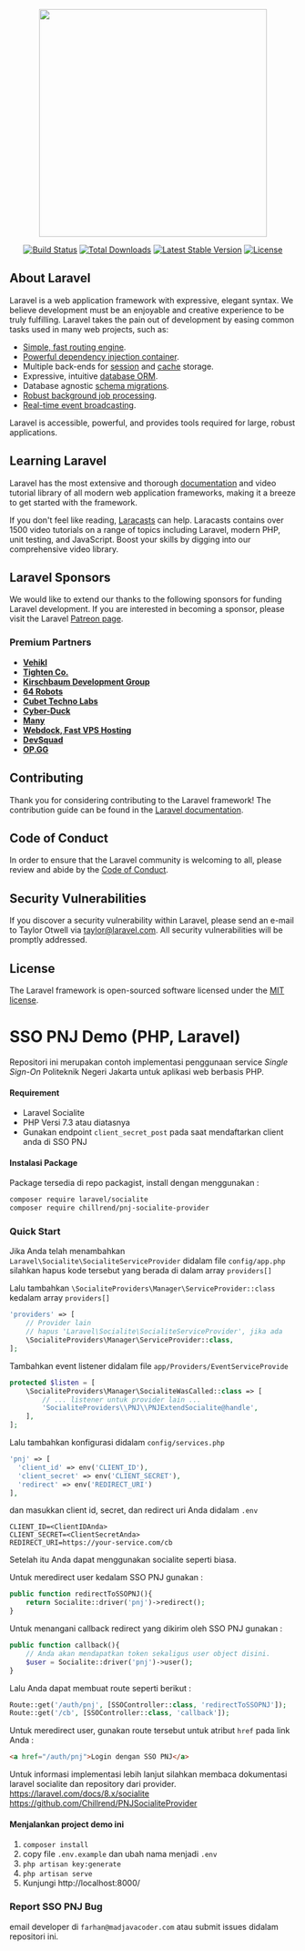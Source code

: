 <p align="center"><a href="https://laravel.com" target="_blank"><img src="https://raw.githubusercontent.com/laravel/art/master/logo-lockup/5%20SVG/2%20CMYK/1%20Full%20Color/laravel-logolockup-cmyk-red.svg" width="400"></a></p>

<p align="center">
<a href="https://travis-ci.org/laravel/framework"><img src="https://travis-ci.org/laravel/framework.svg" alt="Build Status"></a>
<a href="https://packagist.org/packages/laravel/framework"><img src="https://img.shields.io/packagist/dt/laravel/framework" alt="Total Downloads"></a>
<a href="https://packagist.org/packages/laravel/framework"><img src="https://img.shields.io/packagist/v/laravel/framework" alt="Latest Stable Version"></a>
<a href="https://packagist.org/packages/laravel/framework"><img src="https://img.shields.io/packagist/l/laravel/framework" alt="License"></a>
</p>

## About Laravel

Laravel is a web application framework with expressive, elegant syntax. We believe development must be an enjoyable and creative experience to be truly fulfilling. Laravel takes the pain out of development by easing common tasks used in many web projects, such as:

- [Simple, fast routing engine](https://laravel.com/docs/routing).
- [Powerful dependency injection container](https://laravel.com/docs/container).
- Multiple back-ends for [session](https://laravel.com/docs/session) and [cache](https://laravel.com/docs/cache) storage.
- Expressive, intuitive [database ORM](https://laravel.com/docs/eloquent).
- Database agnostic [schema migrations](https://laravel.com/docs/migrations).
- [Robust background job processing](https://laravel.com/docs/queues).
- [Real-time event broadcasting](https://laravel.com/docs/broadcasting).

Laravel is accessible, powerful, and provides tools required for large, robust applications.

## Learning Laravel

Laravel has the most extensive and thorough [documentation](https://laravel.com/docs) and video tutorial library of all modern web application frameworks, making it a breeze to get started with the framework.

If you don't feel like reading, [Laracasts](https://laracasts.com) can help. Laracasts contains over 1500 video tutorials on a range of topics including Laravel, modern PHP, unit testing, and JavaScript. Boost your skills by digging into our comprehensive video library.

## Laravel Sponsors

We would like to extend our thanks to the following sponsors for funding Laravel development. If you are interested in becoming a sponsor, please visit the Laravel [Patreon page](https://patreon.com/taylorotwell).

### Premium Partners

- **[Vehikl](https://vehikl.com/)**
- **[Tighten Co.](https://tighten.co)**
- **[Kirschbaum Development Group](https://kirschbaumdevelopment.com)**
- **[64 Robots](https://64robots.com)**
- **[Cubet Techno Labs](https://cubettech.com)**
- **[Cyber-Duck](https://cyber-duck.co.uk)**
- **[Many](https://www.many.co.uk)**
- **[Webdock, Fast VPS Hosting](https://www.webdock.io/en)**
- **[DevSquad](https://devsquad.com)**
- **[OP.GG](https://op.gg)**

## Contributing

Thank you for considering contributing to the Laravel framework! The contribution guide can be found in the [Laravel documentation](https://laravel.com/docs/contributions).

## Code of Conduct

In order to ensure that the Laravel community is welcoming to all, please review and abide by the [Code of Conduct](https://laravel.com/docs/contributions#code-of-conduct).

## Security Vulnerabilities

If you discover a security vulnerability within Laravel, please send an e-mail to Taylor Otwell via [taylor@laravel.com](mailto:taylor@laravel.com). All security vulnerabilities will be promptly addressed.

## License

The Laravel framework is open-sourced software licensed under the [MIT license](https://opensource.org/licenses/MIT).


# SSO PNJ Demo (PHP, Laravel)

Repositori ini merupakan contoh implementasi penggunaan service *Single Sign-On*
Politeknik Negeri Jakarta untuk aplikasi web berbasis PHP.

#### Requirement
- Laravel Socialite
- PHP Versi 7.3 atau diatasnya
- Gunakan endpoint `client_secret_post` pada saat mendaftarkan client anda di SSO PNJ

#### Instalasi Package
Package tersedia di repo packagist, install dengan menggunakan :
```bash
composer require laravel/socialite
composer require chillrend/pnj-socialite-provider
```

### Quick Start
Jika Anda telah menambahkan `Laravel\Socialite\SocialiteServiceProvider`
didalam file `config/app.php` silahkan hapus kode tersebut yang berada di dalam array `providers[]`

Lalu tambahkan `\SocialiteProviders\Manager\ServiceProvider::class` kedalam array `providers[]`

```php
'providers' => [
    // Provider lain
    // hapus 'Laravel\Socialite\SocialiteServiceProvider', jika ada
    \SocialiteProviders\Manager\ServiceProvider::class,
];
```

Tambahkan event listener didalam file `app/Providers/EventServiceProvide`
```php
protected $listen = [
    \SocialiteProviders\Manager\SocialiteWasCalled::class => [
        // ... listener untuk provider lain ...
        'SocialiteProviders\\PNJ\\PNJExtendSocialite@handle',
    ],
];
```
Lalu tambahkan konfigurasi didalam `config/services.php`
```php
'pnj' => [    
  'client_id' => env('CLIENT_ID'),  
  'client_secret' => env('CLIENT_SECRET'),  
  'redirect' => env('REDIRECT_URI') 
],
```

dan masukkan client id, secret, dan redirect uri Anda didalam `.env`
```dotenv
CLIENT_ID=<ClientIDAnda>
CLIENT_SECRET=<ClientSecretAnda>
REDIRECT_URI=https://your-service.com/cb
```
Setelah itu Anda dapat menggunakan socialite seperti biasa.

Untuk meredirect user kedalam SSO PNJ gunakan :
```php
public function redirectToSSOPNJ(){
    return Socialite::driver('pnj')->redirect();
}
```

Untuk menangani callback redirect yang dikirim oleh SSO PNJ gunakan :
```php
public function callback(){
    // Anda akan mendapatkan token sekaligus user object disini.
    $user = Socialite::driver('pnj')->user();
}
```

Lalu Anda dapat membuat route seperti berikut :
```php
Route::get('/auth/pnj', [SSOController::class, 'redirectToSSOPNJ']);
Route::get('/cb', [SSOController::class, 'callback']);
```

Untuk meredirect user, gunakan route tersebut untuk atribut `href` pada link Anda :
```html
<a href="/auth/pnj">Login dengan SSO PNJ</a>
```

Untuk informasi implementasi lebih lanjut silahkan membaca dokumentasi laravel socialite dan repository dari provider.
https://laravel.com/docs/8.x/socialite
https://github.com/Chillrend/PNJSocialiteProvider

#### Menjalankan project demo ini
1. `composer install`
2. copy file `.env.example` dan ubah nama menjadi `.env`
3. `php artisan key:generate`
4. `php artisan serve`
5. Kunjungi http://localhost:8000/

### Report SSO PNJ Bug
email developer di `farhan@madjavacoder.com` atau submit issues didalam repositori ini.